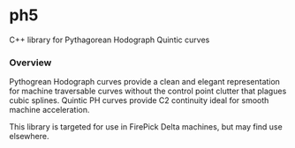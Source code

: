 # ph5
C++ library for Pythagorean Hodograph Quintic curves

### Overview
Pythogrean Hodograph curves provide a clean and elegant representation for
machine traversable curves without the control point clutter that plagues cubic splines.
Quintic PH curves provide C2 continuity ideal for smooth machine acceleration.

This library is targeted for use in FirePick Delta machines, but may find use
elsewhere.
